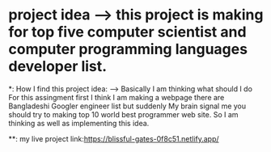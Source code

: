 # project idea --> this project is making for top five computer scientist and computer programming languages developer list.

*: How I find this project idea: --> Basically I am thinking what should I do For this assingment first I think I am making a webpage there are 
Bangladeshi Googler engineer list but suddenly My brain signal me you should try to making top 10 world best programmer web site. So I am thinking as well as 
implementing this idea.

**: my live project link:https://blissful-gates-0f8c51.netlify.app/
